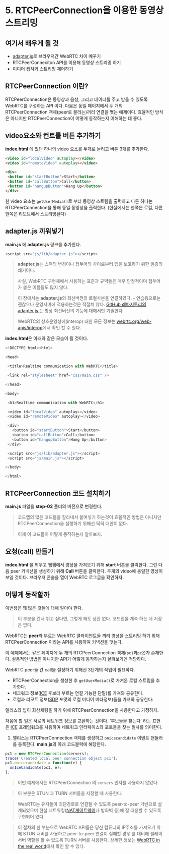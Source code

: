 # 5. RTCPeerConnection을 이용한 동영상 스트리밍

## 여기서 배우게 될 것

* [adapter.js](https://github.com/webrtc/adapter)로 브라우저간 WebRTC 차이 메꾸기
* RTCPeerConneciton API를 이용해 동영상 스트리밍 하기
* 미디어 캡쳐와 스트리밍 제어하기

## RTCPeerConnection 이란?

RTCPeerConnection은 동영상과 음성, 그리고 데이터를 주고 받을 수 있도록 WebRTC를 구성하는 API 이다. 다음은 동일 페이지에서 두 개의 RTCPeerConnection 객체\(peer로 불리는\)끼리 연결을 맺는 예제이다. 
효율적인 방식은 아니지만 RTCPeerConnection이 어떻게 동작하는지 이해하는 데 좋다.

## video요소와 컨트롤 버튼 추가하기

**index.html** 에 있던 하나의 video 요소를 두개로 늘리고 버튼 3개를 추가한다.

```html
<video id="localVideo" autoplay></video>
<video id="remoteVideo" autoplay></video>

<div>
 <button id="startButton">Start</button>
 <button id="callButton">Call</button>
 <button id="hangupButton">Hang Up</button>
</div>

```

한 video 요소는 `getUserMedia()`로 부터 동영상 스트림을 출력하고 다른 하나는 RTCPeerConnection을 통해 동일 동영상을 출력한다. \(현실에서는 한쪽은 로컬, 다른 한쪽은 리모트에서 스트리밍된다\)

## adapter.js 끼워넣기

**main.js** 에 **adapter.js** 링크를 추가한다.

```javascript
<script src="js/lib/adapter.js"></script>
```

> **adapter.js**는 스펙의 변경이나 접두어의 차이로부터 앱을 보호하기 위한 일종의 쐐기이다.
> 
> 사실, WebRTC 구현체에서 사용하는 표준과 규약들은 매우 안정적이며 접두어가 붙은 이름들도 많지 않다.
> 
> 이 장에서는 **adapter.js**의 최신버전의 로컬사본을 연결하였다. - 연습용으로는 괜찮으나 운영서버에 적용하는것은 적절치 않다. [GitHub 레파지토리의 adapter.js ](https://github.com/webrtc/adapter)는 항상 최신버전의 기능에 대해서만 기술한다.
> 
> WebRTC의 상호운영성에\(interop\) 대한 모든 정보는 [webrtc.org\/web-apis\/interop](https://webrtc.org/web-apis/interop/)에서 확인 할 수 있다.

**index.html**은 아래와 같은 모습이 될 것이다.

```javascript
<!DOCTYPE html><html>

<head>

 <title>Realtime communication with WebRTC</title>

 <link rel="stylesheet" href="css/main.css" />

</head>

<body>

 <h1>Realtime communication with WebRTC</h1>

 <video id="localVideo" autoplay></video> 
 <video id="remoteVideo" autoplay></video>

 <div>
   <button id="startButton">Start</button> 
   <button id="callButton">Call</button> 
   <button id="hangupButton">Hang Up</button> 
 </div>

 <script src="js/lib/adapter.js"></script>
 <script src="js/main.js"></script>

</body>

</html>

```

## RTCPeerConnection 코드 설치하기

**main.js** 파일을 **step-02** 폴더의 버전으로 변경한다.

> 코드랩의 많은 코드들을 잘라내서 붙여넣기 하는것이 효율적인 방법은 아니지만 RTCPeerConnection을 실행하기 위해선 딱히 대안이 없다.
> 
> 이제 이 코드들이 어떻게 동작하는지 알아보자.

## 요청\(call\) 만들기

**index.html** 을 띄우고 웹캠에서 영상을 가져오기 위해 **start** 버튼을 클릭한다. 그런 다음 peer 커넥션을 생성하기 위해 **Call** 버튼을 클릭한다. 두개의 video에 동일한 영상이 보일 것이다. 브라우져 콘솔을 열어 WebRTC 로그글을 확인하자.

## 어떻게 동작할까

이번장은 꽤 많은 것들에 대해 알아야 한다.

> 이 부분을 건너 뛰고 싶다면, 그렇게 해도 상관 없다.
> 코드랩을 계속 하는 데 지장은 없다.

WebRTC는 **peer**라 부르는 WebRTC 클라이언트들 끼리 영상을 스트리밍 하기 위해 RTCPeerConnection 이라는 API를 사용하여 커넥션을 맺는다.

이 예제에서는 같은 페이지에 두 개의 RTCPeerConnection 객체\(`pc1`과`pc2`\)가 존재한다. 실용적인 방법은 아니지만 API가 어떻게 동작하는지 살펴보기엔 적당하다.

WebRTC peer들 간 call을 설정하기 위해선 3단계의 작업이 필요하다.

* RTCPeerConnection을 생성한 후 `getUserMedia()`로 가져온 로컬 스트림을 추가한다.
* 네크워크 정보([ICE](https://en.wikipedia.org/wiki/Interactive_Connectivity_Establishment) 후보라 부르는 연결 가능한 단말)를 가져와 공유한다. 
* 로컬과 리모트 정보\([SDP](https://en.wikipedia.org/wiki/Session_Description_Protocol) 포맷의 로컬 미디어 메타정보\)들을 가져와 공유한다: 

앨리스와 밥이 화상채팅을 하기 위해 RTCPeerConnection을 사용한다고 가정하자.

처음에 할 일은 서로의 네트워크 정보를 교환하는 것이다. '후보들을 찾는다' 라는 표현은 [ICE](https://en.wikipedia.org/wiki/Interactive_Connectivity_Establishment) 프레임워크를 사용하여 네트워크 인터페이스와 포트들을 찾는 절차를 의미한다. 

1. 앨리스는 RTCPeerConnection 객체를 생성하고 `onicecandidate` 이벤트 핸들러를 등록한다. **main.js**의 아래 코드블럭에 해당한다.

``` javascript
pc1 = new RTCPeerConnection(servers); 
trace('Created local peer connection object pc1'); 
pc1.onicecandidate = function(e) {   
  onIceCandidate(pc1, e); 
};

```

> 이번 예제에서는 RTCPeerConnection 의 `servers` 인자를 사용하지 않았다.

> 이 부분은 STUN 과 TURN 서버들을 지정할 때 사용한다. 

> WebRTC는 유저들이 최단경로로 연결될 수 있도록 peer-to-peer 기반으로 설계되었으며 현실 네트워킹\([NAT게이트웨이](https://en.wikipedia.org/wiki/NAT_traversal)나 방화벽 등\)에 잘 대응할 수 있도록 구현되어 있다.

> 이 절차의 한 부분으로 WebRTC API들은 당신 컴퓨터의 IP주소를 가져오기 위해 STUN 서버를 사용하고 peer-to-peer 연결이 실패할 경우 를 대비해 릴레이 서버 역할을 할 수 있도록 TURN 서버를 사용한다. 상세한 정보는 [WebRTC in the real world](https://www.html5rocks.com/en/tutorials/webrtc/infrastructure)애서 확인 할 수 있다.
